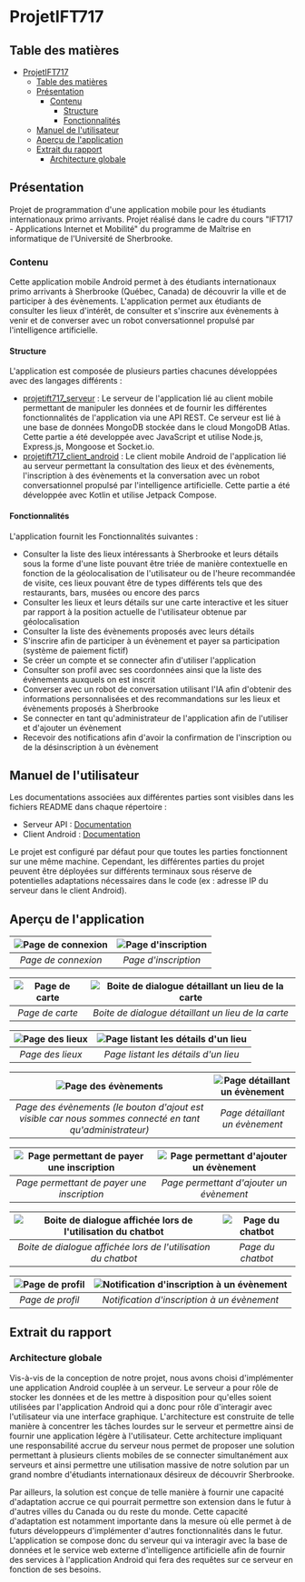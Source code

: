 # ProjetIFT717

## Table des matières

- [ProjetIFT717](#projetift717)
  - [Table des matières](#table-des-matières)
  - [Présentation](#présentation)
    - [Contenu](#contenu)
      - [Structure](#structure)
      - [Fonctionnalités](#fonctionnalités)
  - [Manuel de l'utilisateur](#manuel-de-lutilisateur)
  - [Aperçu de l'application](#aperçu-de-lapplication)
  - [Extrait du rapport](#extrait-du-rapport)
    - [Architecture globale](#architecture-globale)

## Présentation

Projet de programmation d'une application mobile pour les étudiants internationaux primo arrivants. Projet réalisé dans le cadre du cours "IFT717 - Applications Internet et Mobilité" du programme de Maîtrise en informatique de l'Université de Sherbrooke.

### Contenu

Cette application mobile Android permet à des étudiants internationaux primo arrivants à Sherbrooke (Québec, Canada) de découvrir la ville et de participer à des évènements. L'application permet aux étudiants de consulter les lieux d'intérêt, de consulter et s'inscrire aux évènements à venir et de converser avec un robot conversationnel propulsé par l'intelligence artificielle.

#### Structure

L'application est composée de plusieurs parties chacunes développées avec des langages différents :

- [projetift717_serveur](./projetift717_serveur/) : Le serveur de l'application lié au client mobile permettant de manipuler les données et de fournir les différentes fonctionnalités de l'application via une API REST. Ce serveur est lié à une base de données MongoDB stockée dans le cloud MongoDB Atlas. Cette partie a été developpée avec JavaScript et utilise Node\.js, Express\.js, Mongoose et Socket\.io.
- [projetift717_client_android](./projetift717_client_android/) : Le client mobile Android de l'application lié au serveur permettant la consultation des lieux et des évènements, l'inscription à des évènements et la conversation avec un robot conversationnel propulsé par l'intelligence artificielle. Cette partie a été développée avec Kotlin et utilise Jetpack Compose.

#### Fonctionnalités

L'application fournit les Fonctionnalités suivantes :

- Consulter la liste des lieux intéressants à Sherbrooke et leurs détails sous la forme d'une liste pouvant être triée de manière contextuelle en fonction de la géolocalisation de l'utilisateur ou de l'heure recommandée de visite, ces lieux pouvant être de types différents tels que des restaurants, bars, musées ou encore des parcs
- Consulter les lieux et leurs détails sur une carte interactive et les situer par rapport à la position actuelle de l'utilisateur obtenue par géolocalisation
- Consulter la liste des évènements proposés avec leurs détails
- S'inscrire afin de participer à un évènement et payer sa participation (système de paiement fictif)
- Se créer un compte et se connecter afin d'utiliser l'application
- Consulter son profil avec ses coordonnées ainsi que la liste des évènements auxquels on est inscrit
- Converser avec un robot de conversation utilisant l'IA afin d'obtenir des informations personnalisées et des recommandations sur les lieux et évènements proposés à Sherbrooke
- Se connecter en tant qu'administrateur de l'application afin de l'utiliser et d'ajouter un évènement
- Recevoir des notifications afin d'avoir la confirmation de l'inscription ou de la désinscription à un évènement

## Manuel de l'utilisateur

Les documentations associées aux différentes parties sont visibles dans les fichiers README dans chaque répertoire :

- Serveur API : [Documentation](./projetift717_serveur/README.md)
- Client Android : [Documentation](./projetift717_client_android/README.md)

Le projet est configuré par défaut pour que toutes les parties fonctionnent sur une même machine. Cependant, les différentes parties du projet peuvent être déployées sur différents terminaux sous réserve de potentielles adaptations nécessaires dans le code (ex : adresse IP du serveur dans le client Android).

## Aperçu de l'application

| ![Page de connexion](./images/Page%20de%20connexion.png) | ![Page d'inscription](./images/Page%20d%20inscription.png) |
|:-------------------------------------------------------:|:----------------------------------------------------------:|
| *Page de connexion*                                      | *Page d'inscription*                                        |

| ![Page de carte](./images/Page%20de%20carte.png) | ![Boite de dialogue détaillant un lieu de la carte](./images/Boite%20de%20dialogue%20détaillant%20un%20lieu%20de%20la%20carte.png) |
|:-----------------------------------------------:|:------------------------------------------------------------------------------------------:|
| *Page de carte*                                 | *Boite de dialogue détaillant un lieu de la carte*                                          |

| ![Page des lieux](./images/Page%20des%20lieux.png) | ![Page listant les détails d'un lieu](./images/Page%20listant%20les%20détails%20d%20un%20lieu.png) |
|:-------------------------------------------------:|:----------------------------------------------------------------------------------------------:|
| *Page des lieux*                                  | *Page listant les détails d'un lieu*                                                            |

| ![Page des évènements](./images/Page%20des%20évènements.png) | ![Page détaillant un évènement](./images/Page%20détaillant%20un%20évènement.png) |
|:------------------------------------------------------------:|:--------------------------------------------------------------------------------:|
| *Page des évènements (le bouton d'ajout est visible car nous sommes connecté en tant qu'administrateur)* | *Page détaillant un évènement* |

| ![Page permettant de payer une inscription](./images/Page%20permettant%20de%20payer%20une%20inscription.png) | ![Page permettant d'ajouter un évènement](./images/Page%20permettant%20d%20ajouter%20un%20évènement.png) |
|:----------------------------------------------------------------------------------------------------------:|:-------------------------------------------------------------------------------------------------:|
| *Page permettant de payer une inscription*                                                                   | *Page permettant d'ajouter un évènement*                                                           |

| ![Boite de dialogue affichée lors de l'utilisation du chatbot](./images/Boite%20de%20dialogue%20affichée%20lors%20de%20l%20utilisation%20du%20chatbot.png) | ![Page du chatbot](./images/Page%20du%20chatbot.png) |
|:----------------------------------------------------------------------------------------------------------------------------------:|:--------------------------------------------------:|
| *Boite de dialogue affichée lors de l'utilisation du chatbot*                                                                      | *Page du chatbot*                                   |

| ![Page de profil](./images/Page%20de%20profil.png) | ![Notification d'inscription à un évènement](./images/Notification%20d%20inscription%20à%20un%20évènement.png) |
|:-------------------------------------------------:|:---------------------------------------------------------------------------------------------------:|
| *Page de profil*                                  | *Notification d'inscription à un évènement*                                                          |

## Extrait du rapport

### Architecture globale

Vis-à-vis de la conception de notre projet, nous avons choisi d'implémenter une application Android couplée à un serveur. Le serveur a pour rôle de stocker les données et de les mettre à disposition pour qu'elles soient utilisées par l'application Android qui a donc pour rôle d'interagir avec l'utilisateur via une interface graphique. L'architecture est construite de telle manière à concentrer les tâches lourdes sur le serveur et permettre ainsi de fournir une application légère à l'utilisateur. Cette architecture impliquant une responsabilité accrue du serveur nous permet de proposer une solution permettant à plusieurs clients mobiles de se connecter simultanément aux serveurs et ainsi permettre une utilisation massive de notre solution par un grand nombre d'étudiants internationaux désireux de découvrir Sherbrooke.

Par ailleurs, la solution est conçue de telle manière à fournir une capacité d'adaptation accrue ce qui pourrait permettre son extension dans le futur à d'autres villes du Canada ou du reste du monde. Cette capacité d'adaptation est notamment importante dans la mesure où elle permet à de futurs développeurs d'implémenter d'autres fonctionnalités dans le futur. L'application se compose donc du serveur qui va interagir avec la base de données et le service web externe d'intelligence artificielle afin de fournir des services à l'application Android qui fera des requêtes sur ce serveur en fonction de ses besoins.
